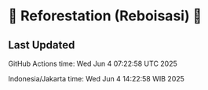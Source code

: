 
# 🌳 Reforestation (Reboisasi) 🌲

## Last Updated

GitHub Actions time: Wed Jun  4 07:22:58 UTC 2025

Indonesia/Jakarta time: Wed Jun  4 14:22:58 WIB 2025
